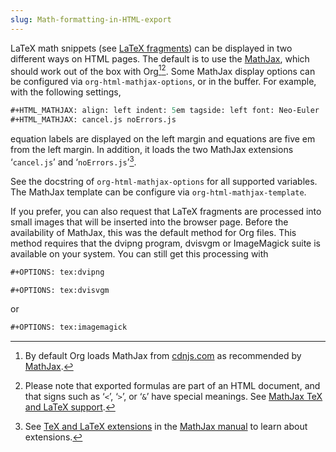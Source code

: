 ```yaml
---
slug: Math-formatting-in-HTML-export
---
```


LaTeX math snippets (see [LaTeX fragments](/docs/org/LaTeX-fragments)) can be displayed in two different ways on HTML pages. The default is to use the [MathJax](/docs/org/http://www.mathjax.org/), which should work out of the box with Org[^1][^2]. Some MathJax display options can be configured via `org-html-mathjax-options`, or in the buffer. For example, with the following settings,

```lisp
#+HTML_MATHJAX: align: left indent: 5em tagside: left font: Neo-Euler
#+HTML_MATHJAX: cancel.js noErrors.js
```

equation labels are displayed on the left margin and equations are five em from the left margin. In addition, it loads the two MathJax extensions ‘`cancel.js`’ and ‘`noErrors.js`’[^3].

See the docstring of `org-html-mathjax-options` for all supported variables. The MathJax template can be configure via `org-html-mathjax-template`.

If you prefer, you can also request that LaTeX fragments are processed into small images that will be inserted into the browser page. Before the availability of MathJax, this was the default method for Org files. This method requires that the dvipng program, dvisvgm or ImageMagick suite is available on your system. You can still get this processing with

```lisp
#+OPTIONS: tex:dvipng
```

```lisp
#+OPTIONS: tex:dvisvgm
```

or

```lisp
#+OPTIONS: tex:imagemagick
```

[^1]: By default Org loads MathJax from [cdnjs.com](https://cdnjs.com/) as recommended by [MathJax](/docs/org/http://www.mathjax.org/).

[^2]: Please note that exported formulas are part of an HTML document, and that signs such as ‘`<`’, ‘`>`’, or ‘`&`’ have special meanings. See [MathJax TeX and LaTeX support](/docs/org/tex-and-latex-in-html-documents).

[^3]: See [TeX and LaTeX extensions](/docs/org/tex-extensions) in the [MathJax manual](/docs/org/http://docs.mathjax.org/) to learn about extensions.
